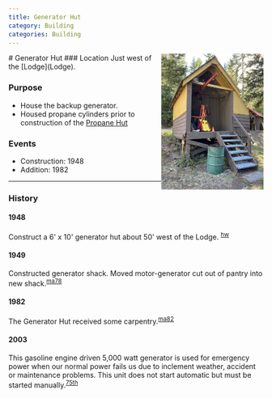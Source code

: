 ```yaml
---
title: Generator Hut
category: Building
categories: Building
---
```

<img src="img/2020%20Generator%20Hut.jpeg" style="width: 40%;" align="right">
# Generator Hut
### Location
Just west of the [Lodge](Lodge).

### Purpose
- House the backup generator.
- Housed propane cylinders prior to construction of the [Propane Hut](Propane-Hut)

### Events
- Construction: 1948
- Addition: 1982

---
### History
#### 1948

Construct a 6' x 10' generator hut about 50' west of the Lodge. <sup>[hw][]</sup>

#### 1949

Constructed generator shack. Moved motor-generator cut out of pantry into new shack.<sup>[ma78][]</sup>

#### 1982

The Generator Hut received some carpentry.<sup>[ma82][]</sup>

#### 2003

This gasoline engine driven 5,000 watt generator is used for emergency power when our normal power fails us due to inclement weather, accident or maintenance problems. This unit does not start automatic but must be started manually.<sup>[75th][]</sup>

[hw]: History-Walt "Meany History, by Walt Little"
[ma78]: Mountaineer-Annual#1978
[ma82]: Mountaineer-Annual#1982
[75th]: Anniversary#75th